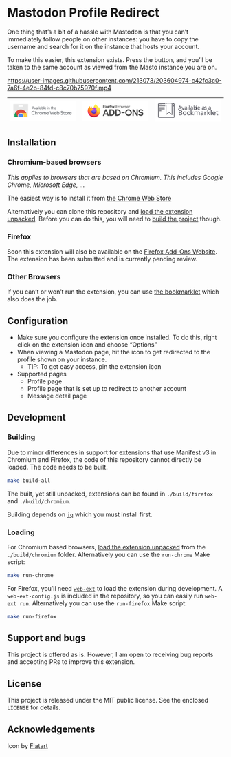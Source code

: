 # Mastodon Profile Redirect

One thing that’s a bit of a hassle with Mastodon is that you can’t immediately follow people on other instances: you have to copy the username and search for it on the instance that hosts your account.

To make this easier, this extension exists. Press the button, and you’ll be taken to the same account as viewed from the Masto instance you are on.

https://user-images.githubusercontent.com/213073/203604974-c42fc3c0-7a6f-4e2b-84fd-c8c70b75970f.mp4

| [![Available on the Chrome Web Store](./assets/chrome-webstore.svg)](https://chrome.google.com/webstore/detail/mastodon-view-profile-on-my-mastodon-instance/limifnkopacddgpihodacjeckfkpbfoe) | [![Available on the Firefox Add-ons Website](./assets/firefox-addons.svg)](#firefox) | [![Available as a Bookmarklet](./assets/bookmarklet.svg)](#other-browsers) |
|-|-|-|

## Installation

### Chromium-based browsers

_This applies to browsers that are based on Chromium. This includes Google Chrome, Microsoft Edge, …_

The easiest way is to install it from [the Chrome Web Store](https://chrome.google.com/webstore/detail/mastodon-view-profile-on-my-mastodon-instance/limifnkopacddgpihodacjeckfkpbfoe)

Alternatively you can clone this repository and [load the extension unpacked](https://developer.chrome.com/docs/extensions/mv3/getstarted/development-basics/#load-unpacked). Before you can do this, you will need to [build the project](#development) though.

### Firefox

Soon this extension will also be available on the [Firefox Add-Ons Website](https://addons.mozilla.org/firefox/). The extension has been submitted and is currently pending review.

### Other Browsers

If you can’t or won’t run the extension, you can use [the bookmarklet](./bookmarklet/) which also does the job.

## Configuration

- Make sure you configure the extension once installed. To do this, right click on the extension icon and choose “Options”
- When viewing a Mastodon page, hit the icon to get redirected to the profile shown on your instance.
    - TIP: To get easy access, pin the extension icon
- Supported pages
    - Profile page
    - Profile page that is set up to redirect to another account
    - Message detail page

## Development

### Building

Due to minor differences in support for extensions that use Manifest v3 in Chromium and Firefox, the code of this repository cannot directly be loaded. The code needs to be built.

```bash
make build-all
```

The built, yet still unpacked, extensions can be found in `./build/firefox` and `./build/chromium`.

Building depends on [`jq`](https://stedolan.github.io/jq/) which you must install first.

### Loading

For Chromium based browsers, [load the extension unpacked](https://developer.chrome.com/docs/extensions/mv3/getstarted/development-basics/#load-unpacked) from the `./build/chromium` folder. Alternatively you can use the `run-chrome` Make script:

```bash
make run-chrome
```

For Firefox, you’ll need [`web-ext`](https://extensionworkshop.com/documentation/develop/getting-started-with-web-ext/) to load the extension during development. A `web-ext-config.js` is included in the repository, so you can easily run `web-ext run`. Alternatively you can use the `run-firefox` Make script:

```bash
make run-firefox
```

## Support and bugs

This project is offered as is. However, I am open to receiving bug reports and accepting PRs to improve this extension.

## License

This project is released under the MIT public license. See the enclosed `LICENSE` for details.

## Acknowledgements

Icon by [Flatart](https://www.iconfinder.com/icons/4373112/logo_logos_mastodon_icon)